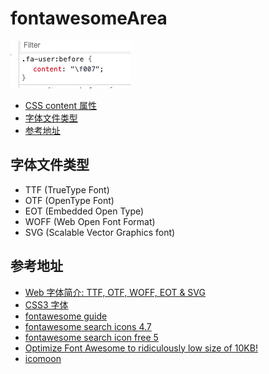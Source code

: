 # fontawesomeArea
<img src='./fontaswome-example.png' />

- [CSS content 属性](https://www.w3school.com.cn/cssref/pr_gen_content.asp)
- [字体文件类型](#font-file-type)
- [参考地址](#reference)

<h2 id="font-file-type">字体文件类型</h2>

- TTF (TrueType Font)
- OTF (OpenType Font)
- EOT (Embedded Open Type)
- WOFF (Web Open Font Format)
- SVG (Scalable Vector Graphics font)

<h2 id="reference">参考地址</h2>

- [Web 字体简介: TTF, OTF, WOFF, EOT & SVG](https://zhuanlan.zhihu.com/p/28179203)
- [CSS3 字体](https://www.runoob.com/css3/css3-fonts.html)
- [fontawesome guide](https://segmentfault.com/a/1190000013173840)
- [fontawesome search icons 4.7](https://fontawesome.com/v4.7.0/icons/)
- [fontawesome search icon free 5](https://fontawesome.com/icons?d=gallery&m=free)
- [Optimize Font Awesome to ridiculously low size of 10KB! ](https://blog.webjeda.com/optimize-fontawesome/)
- [icomoon](https://icomoon.io/app/#/select)
